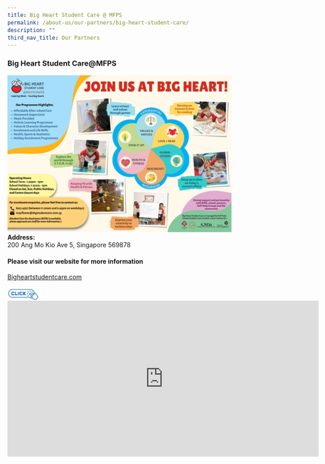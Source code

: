 ```yaml
---
title: Big Heart Student Care @ MFPS
permalink: /about-us/our-partners/big-heart-student-care/
description: ""
third_nav_title: Our Partners
---
```

### **Big Heart Student Care@MFPS**

![](/images/bigheart.jpg)
**Address:**<br>
200 Ang Mo Kio Ave 5, Singapore 569878

#### **Please visit our website for more information**
[Bigheartstudentcare.com](https://bigheartstudentcare.com/)

<p><a href="https://bigheartstudentcare.com/">
<img style="width:15%" src="/images/bigheart%20click.png" align=left>
</a></p>

<iframe width="700" height="350" src="https://www.youtube.com/embed/Do4hSWR8s4o" title="Big Heart SCC Corporate Video" frameborder="0" allow="accelerometer; autoplay; clipboard-write; encrypted-media; gyroscope; picture-in-picture" allowfullscreen></iframe>